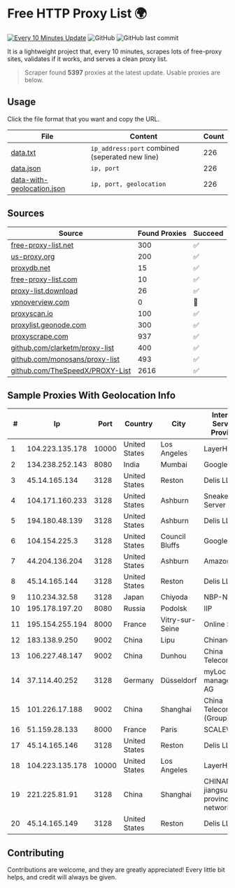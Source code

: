 
# Free HTTP Proxy List 🌍

[![Every 10 Minutes Update](https://github.com/mertguvencli/http-proxy-list/actions/workflows/main.yml/badge.svg?branch=main)](https://github.com/mertguvencli/http-proxy-list/actions/workflows/main.yml)
![GitHub](https://img.shields.io/github/license/mertguvencli/http-proxy-list)
![GitHub last commit](https://img.shields.io/github/last-commit/mertguvencli/http-proxy-list)

It is a lightweight project that, every 10 minutes, scrapes lots of free-proxy sites, validates if it works, and serves a clean proxy list.


> Scraper found **5397** proxies at the latest update. Usable proxies are below.

## Usage

Click the file format that you want and copy the URL.


|File|Content|Count|
|----|-------|-----|
|[data.txt](https://raw.githubusercontent.com/mertguvencli/http-proxy-list/main/proxy-list/data.txt)|`ip_address:port` combined (seperated new line)|226|
|[data.json](https://raw.githubusercontent.com/mertguvencli/http-proxy-list/main/proxy-list/data.json)|`ip, port`|226|
|[data-with-geolocation.json](https://raw.githubusercontent.com/mertguvencli/http-proxy-list/main/proxy-list/data-with-geolocation.json)|`ip, port, geolocation`|226|

## Sources

|Source|Found Proxies|Succeed|
|------|-------------|-------|
|[free-proxy-list.net](https://free-proxy-list.net)|300|✅|
|[us-proxy.org](https://www.us-proxy.org)|200|✅|
|[proxydb.net](http://proxydb.net)|15|✅|
|[free-proxy-list.com](https://free-proxy-list.com/?page=&port=&type%5B%5D=http&type%5B%5D=https&up_time=0&search=Search)|10|✅|
|[proxy-list.download](https://www.proxy-list.download/HTTP)|26|✅|
|[vpnoverview.com](https://vpnoverview.com/privacy/anonymous-browsing/free-proxy-servers)|0|🚫|
|[proxyscan.io](https://www.proxyscan.io)|100|✅|
|[proxylist.geonode.com](https://proxylist.geonode.com/api/proxy-list?limit=300&page=1&sort_by=lastChecked&sort_type=desc&protocols=http,https)|300|✅|
|[proxyscrape.com](https://api.proxyscrape.com/v2/?request=displayproxies&protocol=http&timeout=10000&country=all&ssl=all&anonymity=all)|937|✅|
|[github.com/clarketm/proxy-list](https://raw.githubusercontent.com/clarketm/proxy-list/master/proxy-list-raw.txt)|400|✅|
|[github.com/monosans/proxy-list](https://raw.githubusercontent.com/monosans/proxy-list/main/proxies/http.txt)|493|✅|
|[github.com/TheSpeedX/PROXY-List](https://raw.githubusercontent.com/TheSpeedX/PROXY-List/master/http.txt)|2616|✅|


## Sample Proxies With Geolocation Info

|#|Ip|Port|Country|City|Internet Service Provider|
|-|--|----|-------|----|-------------------------|
|1|104.223.135.178|10000|United States|Los Angeles|LayerHost|
|2|134.238.252.143|8080|India|Mumbai|Google LLC|
|3|45.14.165.134|3128|United States|Reston|Delis LLC|
|4|104.171.160.233|3128|United States|Ashburn|Sneaker Server|
|5|194.180.48.139|3128|United States|Ashburn|Delis LLC|
|6|104.154.225.3|3128|United States|Council Bluffs|Google LLC|
|7|44.204.136.204|3128|United States|Ashburn|Amazon.com|
|8|45.14.165.144|3128|United States|Reston|Delis LLC|
|9|110.234.32.58|3128|Japan|Chiyoda|NBP-NCP|
|10|195.178.197.20|8080|Russia|Podolsk|IIP|
|11|195.154.255.194|8000|France|Vitry-sur-Seine|Online S.A.S.|
|12|183.138.9.250|9002|China|Lipu|Chinanet|
|13|106.227.48.147|9002|China|Dunhou|China Telecom|
|14|37.114.40.252|3128|Germany|Düsseldorf|myLoc managed IT AG|
|15|101.226.17.188|9002|China|Shanghai|China Telecom (Group)|
|16|51.159.28.133|8000|France|Paris|SCALEWAY|
|17|45.14.165.146|3128|United States|Reston|Delis LLC|
|18|104.223.135.178|10000|United States|Los Angeles|LayerHost|
|19|221.225.81.91|3128|China|Shanghai|CHINANET jiangsu province network|
|20|45.14.165.149|3128|United States|Reston|Delis LLC|



## Contributing

Contributions are welcome, and they are greatly appreciated! Every
little bit helps, and credit will always be given.

